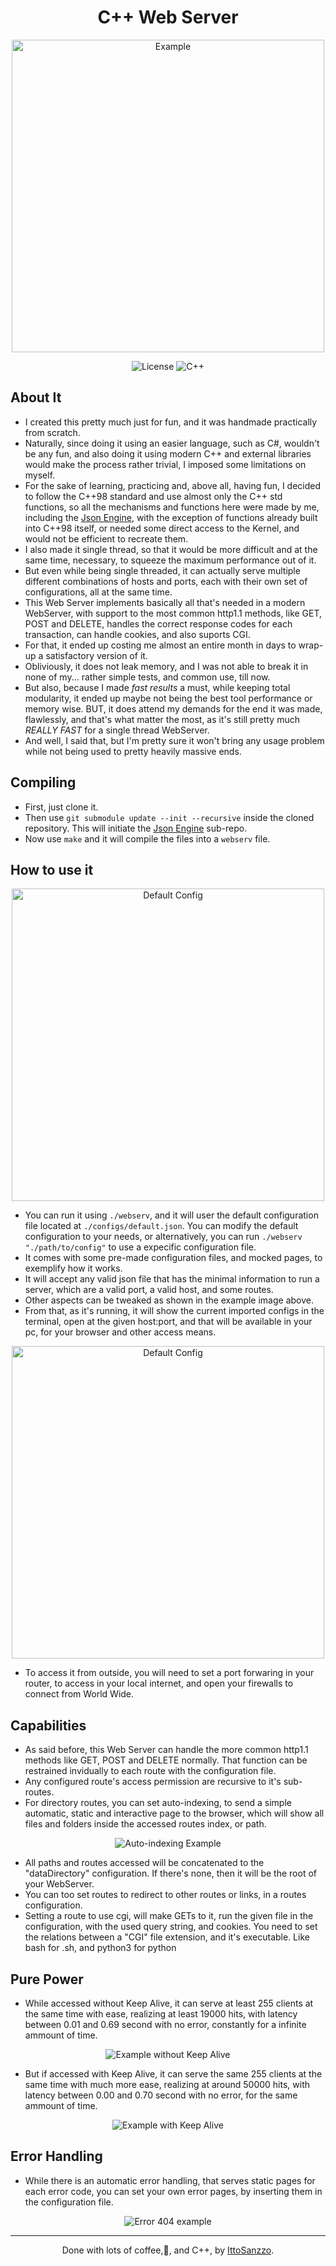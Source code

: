 <h1 align="center">C++ Web Server</h1>

<p align="center"><img width=500px alt="Example" src="https://i.imgur.com/Z2c2ggy.png"></p>

<p align="center">
<img alt="License" src="https://img.shields.io/badge/license-MIT-blue.svg">
<img alt="C++" src="https://img.shields.io/badge/c++-%2300599C.svg?logo=c%2B%2B&logoColor=white">
</p>

## About It

-   I created this pretty much just for fun, and it was handmade practically from scratch.
-   Naturally, since doing it using an easier language, such as C#, wouldn't be any fun, and also doing it using modern C++ and external libraries would make the process rather trivial, I imposed some limitations on myself.
-   For the sake of learning, practicing and, above all, having fun, I decided to follow the C++98 standard and use almost only the C++ std functions, so all the mechanisms and functions here were made by me, including the [Json Engine](https://github.com/IttoSanzzo/CppJsonHandler), with the exception of functions already built into C++98 itself, or needed some direct access to the Kernel, and would not be efficient to recreate them.
-   I also made it single thread, so that it would be more difficult and at the same time, necessary, to squeeze the maximum performance out of it.
-   But even while being single threaded, it can actually serve multiple different combinations of hosts and ports, each with their own set of configurations, all at the same time.
-   This Web Server implements basically all that's needed in a modern WebServer, with support to the most common http1.1 methods, like GET, POST and DELETE, handles the correct response codes for each transaction, can handle cookies, and also suports CGI.
-   For that, it ended up costing me almost an entire month in days to wrap-up a satisfactory version of it.
-   Obliviously, it does not leak memory, and I was not able to break it in none of my... rather simple tests, and common use, till now.
-   But also, because I made _fast results_ a must, while keeping total modularity, it ended up maybe not being the best tool performance or memory wise. BUT, it does attend my demands for the end it was made, flawlessly, and that's what matter the most, as it's still pretty much _REALLY FAST_ for a single thread WebServer.
-   And well, I said that, but I'm pretty sure it won't bring any usage problem while not being used to pretty heavily massive ends.

## Compiling

-   First, just clone it.
-   Then use `git submodule update --init --recursive` inside the cloned repository. This will initiate the [Json Engine](https://github.com/IttoSanzzo/CppJsonHandler) sub-repo.
-   Now use `make` and it will compile the files into a `webserv` file.

## How to use it

<p align="center"><img width=500px alt="Default Config" src="https://i.imgur.com/KiKU5k7.png"></p>

-   You can run it using `./webserv`, and it will user the default configuration file located at `./configs/default.json`. You can modify the default configuration to your needs, or alternatively, you can run `./webserv "./path/to/config"` to use a expecific configuration file.
-   It comes with some pre-made configuration files, and mocked pages, to exemplify how it works.
-   It will accept any valid json file that has the minimal information to run a server, which are a valid port, a valid host, and some routes.
-   Other aspects can be tweaked as shown in the example image above.
-   From that, as it's running, it will show the current imported configs in the terminal, open at the given host:port, and that will be available in your pc, for your browser and other access means.

<p align="center"><img width=500px alt="Default Config" src="https://i.imgur.com/dE8HZB0.png"></p>

-   To access it from outside, you will need to set a port forwaring in your router, to access in your local internet, and open your firewalls to connect from World Wide.

## Capabilities

-   As said before, this Web Server can handle the more common http1.1 methods like GET, POST and DELETE normally. That function can be restrained invidually to each route with the configuration file.
-   Any configured route's access permission are recursive to it's sub-routes.
-   For directory routes, you can set auto-indexing, to send a simple automatic, static and interactive page to the browser, which will show all files and folders inside the accessed routes index, or path.

<p align="center"><img alt="Auto-indexing Example" src="https://i.imgur.com/KY6SA1K.png"></p>

-   All paths and routes accessed will be concatenated to the "dataDirectory" configuration. If there's none, then it will be the root of your WebServer.
-   You can too set routes to redirect to other routes or links, in a routes configuration.
-   Setting a route to use cgi, will make GETs to it, run the given file in the configuration, with the used query string, and cookies. You need to set the relations between a "CGI" file extension, and it's executable. Like bash for .sh, and python3 for python

## Pure Power

-   While accessed without Keep Alive, it can serve at least 255 clients at the same time with ease, realizing at least 19000 hits, with latency between 0.01 and 0.69 second with no error, constantly for a infinite ammount of time.

<p align="center"><img alt="Example without Keep Alive" src="https://i.imgur.com/Qhm5r1V.png"></p>

-   But if accessed with Keep Alive, it can serve the same 255 clients at the same time with much more ease, realizing at around 50000 hits, with latency between 0.00 and 0.70 second with no error, for the same ammount of time.

<p align="center"><img alt="Example with Keep Alive" src="https://i.imgur.com/9l4ajcv.png"></p>

## Error Handling

-   While there is an automatic error handling, that serves static pages for each error code, you can set your own error pages, by inserting them in the configuration file.

<p align="center"><img alt="Error 404 example" src="https://i.imgur.com/cAVExjw.png"></p>

---

<p align="center">Done with lots of coffee,💜, and C++, by <a href="https://github.com/IttoSanzzo">IttoSanzzo</a>.</p>
